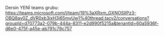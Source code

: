 Dersin YENİ teams grubu: https://teams.microsoft.com/l/team/19%3aXRxm_GXNOSIIPz3-OBQ8ay0Z_dVR0xb3ixH3j65myUw1%40thread.tacv2/conversations?groupId=d70773a2-079b-444a-8311-e2d990f5215a&tenantId=60a5936f-d6e0-475f-a45e-ab791c79c757

